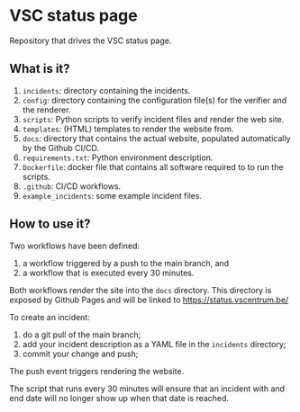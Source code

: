 # VSC status page

Repository that drives the VSC status page.

## What is it?

1. `incidents`: directory containing the incidents.
1. `config`: directory containing the configuration file(s) for
   the verifier and the renderer.
1. `scripts`: Python scripts to verify incident files and render the web site.
1. `templates`: (HTML) templates to render the website from.
1. `docs`: directory that contains the actual website, populated
   automatically by the Github CI/CD.
1. `requirements.txt`: Python environment description.
1. `Dockerfile`: docker file that contains all software required to
   to run the scripts.
1. `.github`: CI/CD workflows.
1. `example_incidents`: some example incident files.

## How to use it?

Two workflows have been defined:
1. a workflow triggered by a push to the main branch, and
1. a workflow that is executed every 30 minutes.

Both workflows render the site into the `docs` directory.  This
directory is exposed by Github Pages and will be linked to
https://status.vscentrum.be/

To create an incident:
1. do a git pull of the main branch;
1. add your incident description as a YAML file in the `incidents`
   directory;
1. commit your change and push;

The push event triggers rendering the website.

The script that runs every 30 minutes will ensure that an incident with
and end date will no longer show up when that date is reached.

